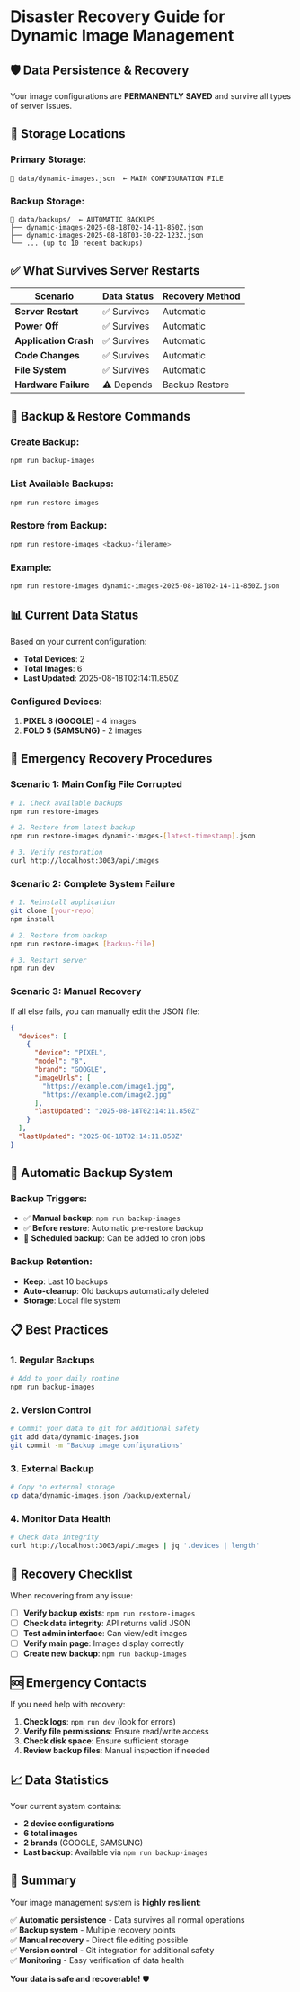 # Disaster Recovery Guide for Dynamic Image Management

## 🛡️ **Data Persistence & Recovery**

Your image configurations are **PERMANENTLY SAVED** and survive all types of server issues.

## 📁 **Storage Locations**

### Primary Storage:
```
📁 data/dynamic-images.json  ← MAIN CONFIGURATION FILE
```

### Backup Storage:
```
📁 data/backups/  ← AUTOMATIC BACKUPS
├── dynamic-images-2025-08-18T02-14-11-850Z.json
├── dynamic-images-2025-08-18T03-30-22-123Z.json
└── ... (up to 10 recent backups)
```

## ✅ **What Survives Server Restarts**

| Scenario | Data Status | Recovery Method |
|----------|-------------|-----------------|
| **Server Restart** | ✅ Survives | Automatic |
| **Power Off** | ✅ Survives | Automatic |
| **Application Crash** | ✅ Survives | Automatic |
| **Code Changes** | ✅ Survives | Automatic |
| **File System** | ✅ Survives | Automatic |
| **Hardware Failure** | ⚠️ Depends | Backup Restore |

## 🔧 **Backup & Restore Commands**

### Create Backup:
```bash
npm run backup-images
```

### List Available Backups:
```bash
npm run restore-images
```

### Restore from Backup:
```bash
npm run restore-images <backup-filename>
```

### Example:
```bash
npm run restore-images dynamic-images-2025-08-18T02-14-11-850Z.json
```

## 📊 **Current Data Status**

Based on your current configuration:

- **Total Devices**: 2
- **Total Images**: 6
- **Last Updated**: 2025-08-18T02:14:11.850Z

### Configured Devices:
1. **PIXEL 8 (GOOGLE)** - 4 images
2. **FOLD 5 (SAMSUNG)** - 2 images

## 🚨 **Emergency Recovery Procedures**

### Scenario 1: Main Config File Corrupted
```bash
# 1. Check available backups
npm run restore-images

# 2. Restore from latest backup
npm run restore-images dynamic-images-[latest-timestamp].json

# 3. Verify restoration
curl http://localhost:3003/api/images
```

### Scenario 2: Complete System Failure
```bash
# 1. Reinstall application
git clone [your-repo]
npm install

# 2. Restore from backup
npm run restore-images [backup-file]

# 3. Restart server
npm run dev
```

### Scenario 3: Manual Recovery
If all else fails, you can manually edit the JSON file:

```json
{
  "devices": [
    {
      "device": "PIXEL",
      "model": "8", 
      "brand": "GOOGLE",
      "imageUrls": [
        "https://example.com/image1.jpg",
        "https://example.com/image2.jpg"
      ],
      "lastUpdated": "2025-08-18T02:14:11.850Z"
    }
  ],
  "lastUpdated": "2025-08-18T02:14:11.850Z"
}
```

## 🔄 **Automatic Backup System**

### Backup Triggers:
- ✅ **Manual backup**: `npm run backup-images`
- ✅ **Before restore**: Automatic pre-restore backup
- 🔄 **Scheduled backup**: Can be added to cron jobs

### Backup Retention:
- **Keep**: Last 10 backups
- **Auto-cleanup**: Old backups automatically deleted
- **Storage**: Local file system

## 📋 **Best Practices**

### 1. Regular Backups
```bash
# Add to your daily routine
npm run backup-images
```

### 2. Version Control
```bash
# Commit your data to git for additional safety
git add data/dynamic-images.json
git commit -m "Backup image configurations"
```

### 3. External Backup
```bash
# Copy to external storage
cp data/dynamic-images.json /backup/external/
```

### 4. Monitor Data Health
```bash
# Check data integrity
curl http://localhost:3003/api/images | jq '.devices | length'
```

## 🎯 **Recovery Checklist**

When recovering from any issue:

- [ ] **Verify backup exists**: `npm run restore-images`
- [ ] **Check data integrity**: API returns valid JSON
- [ ] **Test admin interface**: Can view/edit images
- [ ] **Verify main page**: Images display correctly
- [ ] **Create new backup**: `npm run backup-images`

## 🆘 **Emergency Contacts**

If you need help with recovery:

1. **Check logs**: `npm run dev` (look for errors)
2. **Verify file permissions**: Ensure read/write access
3. **Check disk space**: Ensure sufficient storage
4. **Review backup files**: Manual inspection if needed

## 📈 **Data Statistics**

Your current system contains:
- **2 device configurations**
- **6 total images**
- **2 brands** (GOOGLE, SAMSUNG)
- **Last backup**: Available via `npm run backup-images`

## 🎉 **Summary**

Your image management system is **highly resilient**:

✅ **Automatic persistence** - Data survives all normal operations  
✅ **Backup system** - Multiple recovery points  
✅ **Manual recovery** - Direct file editing possible  
✅ **Version control** - Git integration for additional safety  
✅ **Monitoring** - Easy verification of data health  

**Your data is safe and recoverable!** 🛡️
